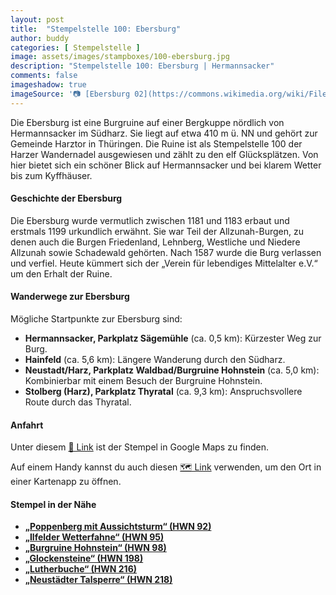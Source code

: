 ```yaml
---
layout: post
title:  "Stempelstelle 100: Ebersburg"
author: buddy
categories: [ Stempelstelle ]
image: assets/images/stampboxes/100-ebersburg.jpg
description: "Stempelstelle 100: Ebersburg | Hermannsacker"
comments: false
imageshadow: true
imageSource: '📷 [Ebersburg 02](https://commons.wikimedia.org/wiki/File:Ebersburg_02.jpg) von <a href="https://de.wikipedia.org/wiki/User:MacElch" class="extiw" title="de:User:MacElch">MacElch (Rainer Kunze)</a> unter Lizenz [CC BY-SA 3.0](http://creativecommons.org/licenses/by-sa/3.0/)'
---
```


Die Ebersburg ist eine Burgruine auf einer Bergkuppe nördlich von Hermannsacker im Südharz. Sie liegt auf etwa 410 m ü. NN und gehört zur Gemeinde Harztor in Thüringen. Die Ruine ist als Stempelstelle 100 der Harzer Wandernadel ausgewiesen und zählt zu den elf Glücksplätzen. Von hier bietet sich ein schöner Blick auf Hermannsacker und bei klarem Wetter bis zum Kyffhäuser.

#### Geschichte der Ebersburg

Die Ebersburg wurde vermutlich zwischen 1181 und 1183 erbaut und erstmals 1199 urkundlich erwähnt. Sie war Teil der Allzunah-Burgen, zu denen auch die Burgen Friedenland, Lehnberg, Westliche und Niedere Allzunah sowie Schadewald gehörten. Nach 1587 wurde die Burg verlassen und verfiel. Heute kümmert sich der „Verein für lebendiges Mittelalter e.V.“ um den Erhalt der Ruine.

#### Wanderwege zur Ebersburg

Mögliche Startpunkte zur Ebersburg sind:

- **Hermannsacker, Parkplatz Sägemühle** (ca. 0,5 km): Kürzester Weg zur Burg.
- **Hainfeld** (ca. 5,6 km): Längere Wanderung durch den Südharz.
- **Neustadt/Harz, Parkplatz Waldbad/Burgruine Hohnstein** (ca. 5,0 km): Kombinierbar mit einem Besuch der Burgruine Hohnstein.
- **Stolberg (Harz), Parkplatz Thyratal** (ca. 9,3 km): Anspruchsvollere Route durch das Thyratal.

#### Anfahrt

Unter diesem [📍 Link](https://www.google.com/maps/dir/?api=1&origin=&destination=51.55437%2C%2010.8803) ist der Stempel in Google Maps zu finden.

<div class="android-only">
  Auf einem Handy kannst du auch diesen 
  <a href="geo:51.55437,10.8803">🗺️ Link</a> 
  verwenden, um den Ort in einer Kartenapp zu öffnen.
  <p></p>
</div>

#### Stempel in der Nähe

- [**„Poppenberg mit Aussichtsturm“ (HWN 92)**](/stempelstelle-92-poppenberg-mit-aussichtsturm-mit-aussichtsturm)
- [**„Ilfelder Wetterfahne“ (HWN 95)**](/stempelstelle-95-ilfelder-wetterfahne)
- [**„Burgruine Hohnstein“ (HWN 98)**](/stempelstelle-98-ruine-hohnstein)
- [**„Glockensteine“ (HWN 198)**](/stempelstelle-198-glockensteine)
- [**„Lutherbuche“ (HWN 216)**](/stempelstelle-216-lutherbuche)
- [**„Neustädter Talsperre“ (HWN 218)**](/stempelstelle-218-neustaedter-talsperre)
